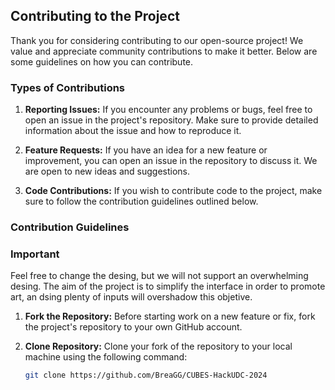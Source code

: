 ## Contributing to the Project

Thank you for considering contributing to our open-source project! We value and appreciate community contributions to make it better. Below are some guidelines on how you can contribute.

### Types of Contributions

1. **Reporting Issues:** If you encounter any problems or bugs, feel free to open an issue in the project's repository. Make sure to provide detailed information about the issue and how to reproduce it.

2. **Feature Requests:** If you have an idea for a new feature or improvement, you can open an issue in the repository to discuss it. We are open to new ideas and suggestions.

3. **Code Contributions:** If you wish to contribute code to the project, make sure to follow the contribution guidelines outlined below.

### Contribution Guidelines

### Important
Feel free to change the desing, but we will not support an overwhelming desing. The aim of the project is to simplify the interface in order to promote art, an dsing plenty of inputs will overshadow this objetive.

1. **Fork the Repository:** Before starting work on a new feature or fix, fork the project's repository to your own GitHub account.

2. **Clone Repository:** Clone your fork of the repository to your local machine using the following command:
   ```bash
   git clone https://github.com/BreaGG/CUBES-HackUDC-2024
